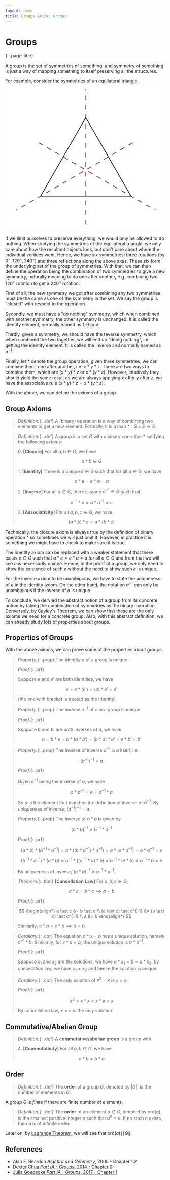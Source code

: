 ```yaml
---
layout: base
title: Groups &#124; Groups
---
```


# Groups
{: .page-title}

A group is the set of symmetries of something,
and symmetry of something is just a way of mapping something to itself preserving all the structures.

For example, consider the symmetries of an equilateral triangle.

![Equilateral Triangle](../images/equilateral-triangle.png)

If we limit ourselves to preserve everything, we would only be allowed to do nothing.
When studying the symmetries of the equilateral triangle, we only care about how the resultant objects look,
but don't care about where the individual vertices went.
Hence, we have six symmetries: three rotations (by $0^\circ, 120^\circ, 240^\circ$) and three reflections along the above axes.
These six form the underlying set of the group of symmetries.
With that, we can then define the operation being the combination of two symmetries to give a new symmetry,
naturally meaning to do one after another, e.g. combining two $120^\circ$ rotation to get a $240^\circ$ rotation.

First of all, the new symmetry we got after combining any two symmetries must be the same as one of the symmetry in the set.
We say the group is "closed" with respect to the operation.

Secondly, we must have a "do nothing" symmetry, which when combined with another symmetry, the other symmetry is unchanged.
It is called the identity element, normally named as $1, 0$ or $e$.

Thirdly, given a symmetry, we should have the reverse symmetry, which when combined the two together,
we will end up "doing nothing", i.e. getting the identity element.
It is called the inverse and normally named as $a^{-1}$.

Finally, let $\ast$ denote the group operation, given three symmetries, we can combine them, one after another, i.e. $x \ast y \ast z$.
There are two ways to combine them, which are $(x \ast y) \ast z$ or $x \ast (y \ast z)$.
However, intuitively they should yield the same result as we are always applying $x$ after $y$ after $z$,
we have the associative rule $(x \ast y) \ast z = x \ast (y \ast z)$.

With the above, we can define the axioms of a group.

## Group Axioms

> *Definition.*{: .def}
> A (binary) operation is a way of combining two elements to get a new element.
> Formally, it is a map $\ast: S \times S \to S$.

> *Definition.*{: .def}
> A group is a set $G$ with a binary operation $\ast$ satifying the following axioms:
>
> 0\. **[Closure]** For all $a, b \in G$, we have
>
> $$
  a \ast b \in G
  $$
>
> 1\. **[Identity]** There is a unique $e \in G$ such that for all $a \in G$, we have
>
> $$
  a \ast e = e \ast a = a
  $$
>
> 2\. **[Inverse]** For all $a \in G$, there is some $a^{-1} \in G$ such that
>
> $$
  a^{-1} \ast a = a \ast a^{-1} = e
  $$
>
> 3\. **[Associativity]** For all $a, b, c \in G$, we have
>
> $$
  (a \ast b) \ast c = a \ast (b \ast c)
  $$

Technically, the closure axiom is always true by the definition of binary operation $\ast$ so sometimes we will just omit it.
However, in practice it is something we might have to check to make sure it is true.

The identity axiom can be replaced with a weaker statement that there exists $e \in G$ such that $a \ast e = e \ast a = a$ for all $a \in G$ and from that we will see $e$ is necessarily unique.
Hence, in the proof of a group, we only need to show the existence of such $e$ without the need to show such $e$ is unique.

For the inverse axiom to be unambigious, we have to state the uniqueness of $e$ in the identity axiom.
On the other hand, the notation $a^{-1}$ can only be unambigious if the inverse of $a$ is unique.

To conclude, we dervied the abstract notion of a group from its concrete notion by taking the combination of symmetries as the binary operation.
Conversely, by Cayley's Theorem, we can show that these are the only axioms we need for a concrete group.
Also, with this abstract definition, we can already study lots of properties about groups.

## Properties of Groups

With the above axioms, we can prove some of the properties about groups.

> *Property.*{: .prop}
> The identity $e$ of a group is unique.
>
> *Proof.*{: .prf}
>
> Suppose $e$ and $e'$ are both identities, we have
>
> $$
  e = e \ast (e') = (e) \ast e' = e'
  $$
>
> (the one with bracket is treated as the identity)

> *Property.*{: .prop}
> The inverse $a^{-1}$ of $a$ in a group is unique.
>
> *Proof.*{: .prf}
>
> Suppose $b$ and $b'$ are both inverses of $a$, we have
>
> $$
  b = b \ast e = b \ast (a \ast b') = (b \ast a) \ast b' = e \ast b' = b'
  $$

> *Property.*{: .prop}
> The inverse of inverse $a^{-1}$ is $a$ itself, i.e.
>
> $$
  (a^{-1})^{-1} = a
  $$
>
> *Proof.*{: .prf}
>
> Given $a^{-1}$ being the inverse of $a$, we have
>
> $$
  a \ast a^{-1} = e = a^{-1} \ast a
  $$
>
> So $a$ is the element that matches the definition of inverse of $a^{-1}$.
> By uniqueness of inverse, $(a^{-1})^{-1} = a$.

> *Property.*{: .prop}
> The inverse of $a \ast b$ is given by
>
> $$
  (a \ast b)^{-1} = b^{-1} \ast a^{-1}
  $$
>
> *Proof.*{: .prf}
>
> $$
  (a \ast b) \ast (b^{-1} \ast a^{-1}) = a \ast ((b \ast b^{-1}) \ast a^{-1}) = a \ast (e \ast a^{-1}) = a \ast a^{-1} = e
  $$
>
> $$
  (b^{-1} \ast a^{-1}) \ast (a \ast b) = b^{-1} \ast ((a^{-1} \ast a) \ast b) = b^{-1} \ast (e \ast b) = b^{-1} \ast b = e
  $$
>
> By uniqueness of inverse, $(a \ast b)^{-1} = b^{-1} \ast a^{-1}$.

> *Theorem.*{: .thm}
> **[Cancellation Law]**
> For $a, b, c \in G$,
>
> $$
  a \ast c = b \ast c \implies a = b
  $$
>
> *Proof.*{: .prf}
>
> $$
  \begin{align*}
  a \ast c &= b \ast c \\
  (a \ast c) \ast c^{-1} &= (b \ast c) \ast c^{-1} \\
  a &= b
  \end{align*}
  $$
>
> Similarily, $c \ast a = c \ast b \implies a = b$.

> *Corollary.*{: .cor}
> The equation $a \ast x = b$ has a unique solution, namely $a^{-1} \ast b$.
> Similarily, for $x \ast a = b$, the unique solution is $b \ast a^{-1}$.
>
> *Proof.*{: .prf}
>
> Suppose $x_1$ and $x_2$ are the solutions, we have $a \ast x_1 = b = a \ast x_2$,
> by cancellation law, we have $x_1 = x_2$ and hence the solution is unique.

> *Corollary.*{: .cor}
> The only solution of $x^2 = x$ is $x = e$.
>
> *Proof.*{: .prf}
>
> $$
  x^2 = x \ast x = x \ast e = x
  $$
>
> By cancellation law, $x = e$ is the only solution.

## Commutative/Abelian Group

> *Definition.*{: .def}
> A **commutative/abelian group** is a group with
>
> 4\. **[Commutativity]** For all $a, b \in G$, we have
>
> $$
  a \ast b = b \ast a
  $$

## Order

> *Definition.*{: .def}
> The **order** of a group $G$, denoted by $\vert G \vert$, is the number of elements in $G$.

A group $G$ is _finite_ if there are finite number of elements.

> *Definition.*{: .def}
> The **order** of an element $a \in G$, denoted by $\text{ord}(a)$, is the smallest positive integer $n$ such that $a^n = e$.
> If no such $n$ exists, then $a$ is of infinite order.

Later on, by [Lagrange Theorem](subgroups-cosets-lagrange-theorem.md#lagranges-theorem), we will see that $\text{ord}(a) \mid \|G\|$.

## References

* Alan F. Beardon _Algebra and Geometry_, 2005 - Chapter 1.2
* [Dexter Chua _Part IA - Groups_, 2014 - Chapter 0](https://dec41.user.srcf.net/notes/IA\_M/groups.pdf)
* [Julia Goedecke _Part IA - Groups_, 2017 - Chapter 1](https://www.julia-goedecke.de/pdf/GroupsNotes.pdf)
